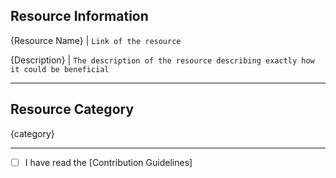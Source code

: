 ## Resource Information

{Resource Name} | `Link of the resource `

{Description} | `The description of the resource describing exactly how it could be beneficial`

---

## Resource Category

{category}

---

- [ ] I have read the [Contribution Guidelines]
